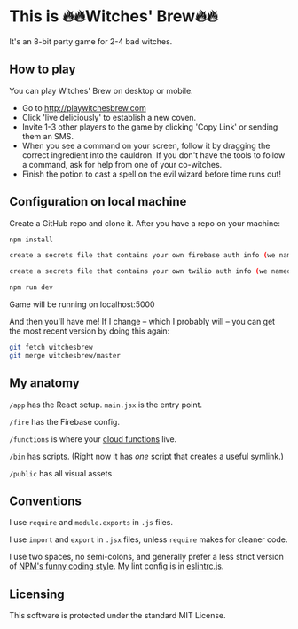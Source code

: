 # This is 🔥🔥Witches' Brew🔥🔥

It's an 8-bit party game for 2-4 bad witches.

## How to play

You can play Witches' Brew on desktop or mobile.
* Go to http://playwitchesbrew.com
* Click 'live deliciously' to establish a new coven.
* Invite 1-3 other players to the game by clicking 'Copy Link' or sending them an SMS.
* When you see a command on your screen, follow it by dragging the correct ingredient into the cauldron. If you don't have the tools to follow a command, ask for help from one of your co-witches.
* Finish the potion to cast a spell on the evil wizard before time runs out!

## Configuration on local machine

Create a GitHub repo and clone it. After you have a repo on your machine:

```sh
npm install

create a secrets file that contains your own firebase auth info (we named ours "witches_brew.env.js")

create a secrets file that contains your own twilio auth info (we named ours "secrets.js")

npm run dev
```

Game will be running on localhost:5000

And then you'll have me! If I change – which I probably will – you can get the most recent
version by doing this again:

```sh
git fetch witchesbrew
git merge witchesbrew/master
```


## My anatomy

`/app` has the React setup. `main.jsx` is the entry point.

`/fire` has the Firebase config.

`/functions` is where your [cloud functions](https://firebase.google.com/preview/functions/write-firebase-functions) live.

`/bin` has scripts. (Right now it has *one* script that creates a useful symlink.)

`/public` has all visual assets

## Conventions

I use `require` and `module.exports` in `.js` files.

I use `import` and `export` in `.jsx` files, unless `require` makes for cleaner code.

I use two spaces, no semi-colons, and generally prefer a less strict version of
[NPM's funny coding style](https://docs.npmjs.com/misc/coding-style). My lint config is
in [eslintrc.js](eslintrc.js).

## Licensing
This software is protected under the standard MIT License.
